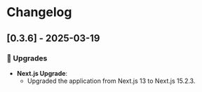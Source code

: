# Changelog

## [0.3.6] - 2025-03-19  

### 🚀 Upgrades  

- **Next.js Upgrade**:  
  - Upgraded the application from Next.js 13 to Next.js 15.2.3.  
